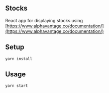 ## Stocks

React app for displaying stocks using [https://www.alphavantage.co/documentation/](https://www.alphavantage.co/documentation/)

## Setup
```
yarn install
```

## Usage
```
yarn start
```
